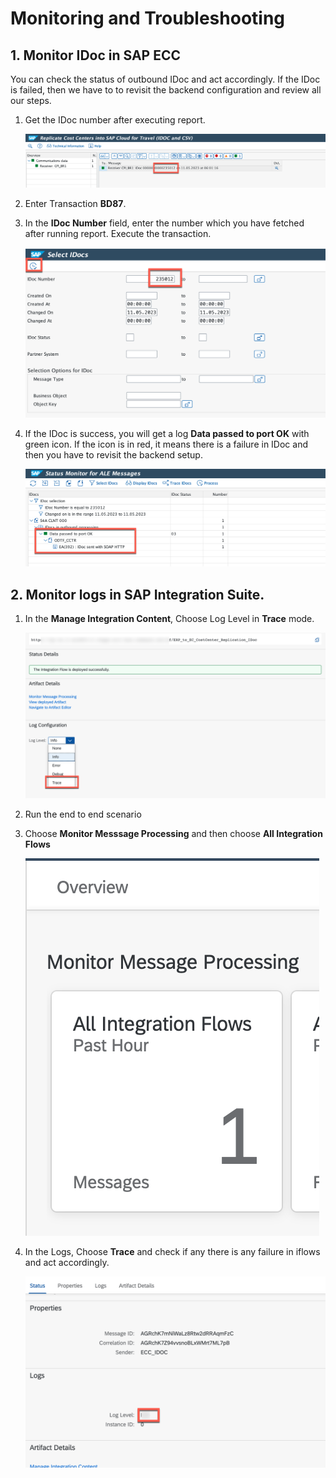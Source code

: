 # Monitoring and Troubleshooting

## 1. Monitor IDoc in SAP ECC

You can check the status of outbound IDoc and act accordingly. If the IDoc is failed, then we have to to revisit the backend configuration and review all our steps.

1. Get the IDoc number after executing report.

    ![monitor](./images/ecc-mon-rep.png)

2. Enter Transaction **BD87**.

3. In the **IDoc Number** field, enter the number which you have fetched after running report. Execute the transaction.

    ![monitor](./images/ecc-mon-bd87.png)

4. If the IDoc is success, you will get a log **Data passed to port OK** with green icon. If the icon is in red, it means there is a failure in IDoc and then you have to revisit the backend setup.

    ![monitor](./images/ecc-mon-log.png)

## 2. Monitor logs in SAP Integration Suite.

1. In the **Manage Integration Content**, Choose Log Level in **Trace** mode.

    ![monitor](./images/cpi-mon-trace.png)

2. Run the end to end scenario 

3. Choose **Monitor Messsage Processing** and then choose **All Integration Flows**

    ![monitor](./images/cpi-mon-msg.png)

4. In the Logs, Choose **Trace** and check if any there is any failure in iflows and act accordingly.

    ![monitor](./images/cpi-mon-traces.png)


